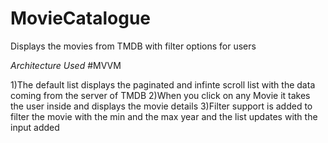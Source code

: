 # MovieCatalogue
Displays the movies from TMDB with filter options for users


*Architecture Used*
#MVVM

1)The default list displays the paginated and infinte scroll list with the data coming from the server of TMDB
2)When you click on any Movie it takes the user inside and displays the movie details
3)Filter support is added to filter the movie with the min and the max year and the list updates with the input added 

